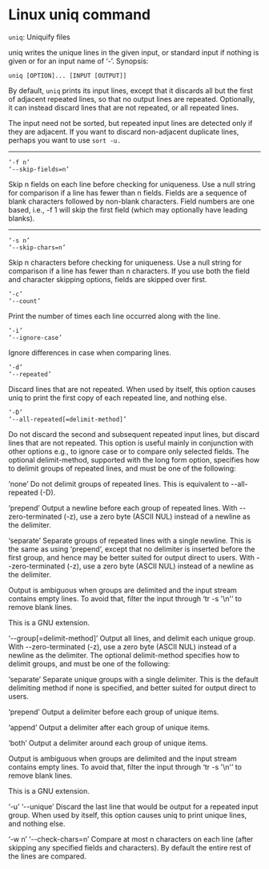 # Linux uniq command 
`uniq`: Uniquify files

uniq writes the unique lines in the given input, or standard input if nothing is given or for an input name of ‘-’. Synopsis:

`uniq [OPTION]... [INPUT [OUTPUT]]`

By default, `uniq` prints its input lines, except that it discards all but the first of adjacent repeated lines, so that no output lines are repeated. Optionally, it can instead discard lines that are not repeated, or all repeated lines.

The input need not be sorted, but repeated input lines are detected only if they are adjacent. If you want to discard non-adjacent duplicate lines, perhaps you want to use `sort -u.`

***

```
‘-f n’
‘--skip-fields=n’
```
Skip n fields on each line before checking for uniqueness. Use a null string for comparison if a line has fewer than n fields. Fields are a sequence of blank characters followed by non-blank characters. Field numbers are one based, i.e., -f 1 will skip the first field (which may optionally have leading blanks).

---
```
‘-s n’
‘--skip-chars=n’
```
Skip n characters before checking for uniqueness. Use a null string for comparison if a line has fewer than n characters. If you use both the field and character skipping options, fields are skipped over first.

```
‘-c’
‘--count’
```
Print the number of times each line occurred along with the line.

```
‘-i’
‘--ignore-case’
```
Ignore differences in case when comparing lines.

```
‘-d’
‘--repeated’
```
Discard lines that are not repeated. When used by itself, this option causes uniq to print the first copy of each repeated line, and nothing else.

```
‘-D’
‘--all-repeated[=delimit-method]’
```
Do not discard the second and subsequent repeated input lines, but discard lines that are not repeated. This option is useful mainly in conjunction with other options e.g., to ignore case or to compare only selected fields. The optional delimit-method, supported with the long form option, specifies how to delimit groups of repeated lines, and must be one of the following:

‘none’
Do not delimit groups of repeated lines. This is equivalent to --all-repeated (-D).

‘prepend’
Output a newline before each group of repeated lines. With --zero-terminated (-z), use a zero byte (ASCII NUL) instead of a newline as the delimiter.

‘separate’
Separate groups of repeated lines with a single newline. This is the same as using ‘prepend’, except that no delimiter is inserted before the first group, and hence may be better suited for output direct to users. With --zero-terminated (-z), use a zero byte (ASCII NUL) instead of a newline as the delimiter.

Output is ambiguous when groups are delimited and the input stream contains empty lines. To avoid that, filter the input through ‘tr -s '\n'’ to remove blank lines.

This is a GNU extension.

‘--group[=delimit-method]’
Output all lines, and delimit each unique group. With --zero-terminated (-z), use a zero byte (ASCII NUL) instead of a newline as the delimiter. The optional delimit-method specifies how to delimit groups, and must be one of the following:

‘separate’
Separate unique groups with a single delimiter. This is the default delimiting method if none is specified, and better suited for output direct to users.

‘prepend’
Output a delimiter before each group of unique items.

‘append’
Output a delimiter after each group of unique items.

‘both’
Output a delimiter around each group of unique items.

Output is ambiguous when groups are delimited and the input stream contains empty lines. To avoid that, filter the input through ‘tr -s '\n'’ to remove blank lines.

This is a GNU extension.

‘-u’
‘--unique’
Discard the last line that would be output for a repeated input group. When used by itself, this option causes uniq to print unique lines, and nothing else.

‘-w n’
‘--check-chars=n’
Compare at most n characters on each line (after skipping any specified fields and characters). By default the entire rest of the lines are compared.
```
